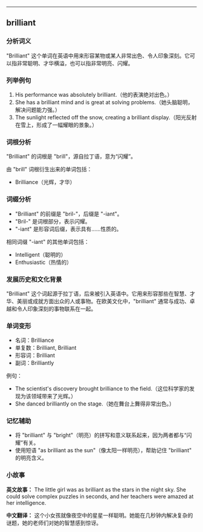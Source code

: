
---------------
## brilliant
### 分析词义
"Brilliant" 这个单词在英语中用来形容某物或某人非常出色、令人印象深刻。它可以指非常聪明、才华横溢，也可以指非常明亮、闪耀。

### 列举例句
1. His performance was absolutely brilliant.（他的表演绝对出色。）
2. She has a brilliant mind and is great at solving problems.（她头脑聪明，解决问题能力强。）
3. The sunlight reflected off the snow, creating a brilliant display.（阳光反射在雪上，形成了一幅耀眼的景象。）

### 词根分析
"Brilliant" 的词根是 "brill"，源自拉丁语，意为“闪耀”。

由 "brill" 词根衍生出来的单词包括：
- Brilliance（光辉，才华）

### 词缀分析
- "Brilliant" 的前缀是 "bril-"，后缀是 "-iant"。
- "Bril-" 是词根部分，表示闪耀。
- "-iant" 是形容词后缀，表示具有……性质的。

相同词缀 "-iant" 的其他单词包括：
- Intelligent（聪明的）
- Enthusiastic（热情的）

### 发展历史和文化背景
"Brilliant" 这个词起源于拉丁语，后来被引入英语中。它用来形容那些在智慧、才华、美丽或成就方面出众的人或事物。在欧美文化中，"brilliant" 通常与成功、卓越和令人印象深刻的事物联系在一起。

### 单词变形
- 名词：Brilliance
- 单复数：Brilliant, Brilliant
- 形容词：Brilliant
- 副词：Brilliantly

例句：
- The scientist's discovery brought brilliance to the field.（这位科学家的发现为该领域带来了光辉。）
- She danced brilliantly on the stage.（她在舞台上舞得非常出色。）

### 记忆辅助
- 将 "brilliant" 与 "bright"（明亮）的拼写和意义联系起来，因为两者都与“闪耀”有关。
- 使用短语 "as brilliant as the sun"（像太阳一样明亮），帮助记住 "brilliant" 的明亮含义。

### 小故事
**英文故事：**
The little girl was as brilliant as the stars in the night sky. She could solve complex puzzles in seconds, and her teachers were amazed at her intelligence.

**中文翻译：**
这个小女孩就像夜空中的星星一样聪明。她能在几秒钟内解决复杂的谜题，她的老师们对她的智慧感到惊讶。

